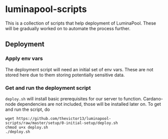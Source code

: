 # luminapool-scripts
This is a collection of scripts that help deployment of LuminaPool. These will be gradually worked on to automate the process further.

## Deployment

### Apply env vars

The deployment script will need an initial set of env vars. These are not stored here due to them storing potentially sensitive data.

### Get and run the deployment script

`deploy.sh` will install basic prerequisites for our server to function. Cardano-node dependencies are not included, those will be installed later on.
To get and run the script, do 
```
wget https://github.com/thevictor13/luminapool-scripts/raw/master/setup/0-initial-setup/deploy.sh
chmod u+x deploy.sh
./deploy.sh

```
